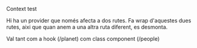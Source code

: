 Context test

Hi ha un provider que només afecta a dos rutes. Fa wrap d'aquestes dues rutes, aixi que quan anem a una altra ruta diferent, es desmonta.

Val tant com a hook (/planet) com class component (/people)

